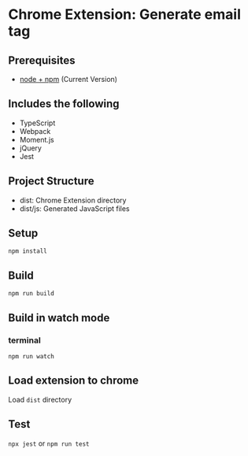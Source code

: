 # Chrome Extension: Generate email tag

## Prerequisites

* [node + npm](https://nodejs.org/) (Current Version)

## Includes the following

* TypeScript
* Webpack
* Moment.js
* jQuery
* Jest

## Project Structure

* dist: Chrome Extension directory
* dist/js: Generated JavaScript files

## Setup

```
npm install
```

## Build

```
npm run build
```

## Build in watch mode

### terminal

```
npm run watch
```


## Load extension to chrome

Load `dist` directory

## Test
`npx jest` or `npm run test`
